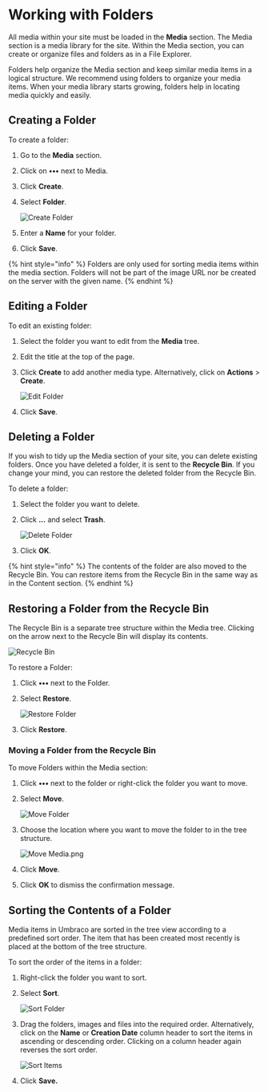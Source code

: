 # Working with Folders

All media within your site must be loaded in the **Media** section. The Media section is a media library for the site. Within the Media section, you can create or organize files and folders as in a File Explorer.

Folders help organize the Media section and keep similar media items in a logical structure. We recommend using folders to organize your media items. When your media library starts growing, folders help in locating media quickly and easily.

## Creating a Folder

To create a folder:

1. Go to the **Media** section.
2. Click on **•••** next to Media.
3. Click **Create**.
4. Select **Folder**.

    ![Create Folder](images/create-folder-v14.png)
5. Enter a **Name** for your folder.
6. Click **Save**.

{% hint style="info" %}
Folders are only used for sorting media items within the media section. Folders will not be part of the image URL nor be created on the server with the given name.
{% endhint %}

## Editing a Folder

To edit an existing folder:

1. Select the folder you want to edit from the **Media** tree.
2. Edit the title at the top of the page.
3. Click **Create** to add another media type.
   Alternatively, click on **Actions** > **Create**.

    ![Edit Folder](images/Edit-folder-v14.png)
4. Click **Save**.

## Deleting a Folder

If you wish to tidy up the Media section of your site, you can delete existing folders. Once you have deleted a folder, it is sent to the **Recycle Bin**. If you change your mind, you can restore the deleted folder from the Recycle Bin.

To delete a folder:

1. Select the folder you want to delete.
2. Click **...** and select **Trash**.

    ![Delete Folder](images/Delete-folder-v14.png)
3. Click **OK**.

{% hint style="info" %}
The contents of the folder are also moved to the Recycle Bin. You can restore items from the Recycle Bin in the same way as in the Content section.
{% endhint %}

## Restoring a Folder from the Recycle Bin

The Recycle Bin is a separate tree structure within the Media tree. Clicking on the arrow next to the Recycle Bin will display its contents.

![Recycle Bin](images/mediaRecycle-v14.png)

To restore a Folder:

1. Click **•••** next to the Folder.
2. Select **Restore**.

    ![Restore Folder](images/Restore-Folder-v14.png)
3. Click **Restore**.

### Moving a Folder from the Recycle Bin

To move Folders within the Media section:

1. Click **•••** next to the folder or right-click the folder you want to move.
2. Select **Move**.

    ![Move Folder](../../../../../10/umbraco-cms/tutorials/editors-manual/media-management/images/Move-Folder-v9.png)
3. Choose the location where you want to move the folder to in the tree structure.

    ![Move Media.png](../../../../../10/umbraco-cms/tutorials/editors-manual/media-management/images/Move-media-location-v9.png)
4. Click **Move**.
5. Click **OK** to dismiss the confirmation message.

## Sorting the Contents of a Folder

Media items in Umbraco are sorted in the tree view according to a predefined sort order. The item that has been created most recently is placed at the bottom of the tree structure.

To sort the order of the items in a folder:

1. Right-click the folder you want to sort.
2. Select **Sort**.

    ![Sort Folder](../../../../../10/umbraco-cms/tutorials/editors-manual/media-management/images/Sort-Folder-v9.png)
3.  Drag the folders, images and files into the required order. Alternatively, click on the **Name** or **Creation Date** column header to sort the items in ascending or descending order. Clicking on a column header again reverses the sort order.

    ![Sort Items](../../../../../10/umbraco-cms/tutorials/editors-manual/media-management/images/sort-items-v9.png)
4. Click **Save.**
